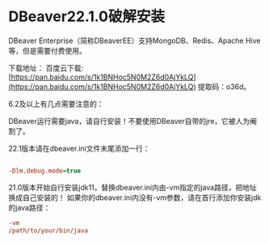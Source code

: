 # DBeaver22.1.0破解安装

DBeaver Enterprise（简称DBeaverEE）支持MongoDB、Redis、Apache Hive等，但是需要付费使用。


下载地址：
百度云下载: [https://pan.baidu.com/s/1k1BNHoc5N0M2Z6d0AjYkLQ](https://pan.baidu.com/s/1k1BNHoc5N0M2Z6d0AjYkLQ) 提取码：o36d。


6.2及以上有几点需要注意的：

DBeaver运行需要java，请自行安装！不要使用DBeaver自带的jre，它被人为阉割了。

22.1版本请在dbeaver.ini文件末尾添加一行：

```ini

-Dlm.debug.mode=true

```

21.0版本开始自行安装jdk11，替换dbeaver.ini内由-vm指定的java路径，把地址换成自己安装的！
如果你的dbeaver.ini内没有-vm参数，请在首行添加你安装jdk的java路径：

```ini
-vm 
/path/to/your/bin/java

```

